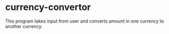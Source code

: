# currency-convertor
This program takes input from user and converts amount in one currency to another currency.
